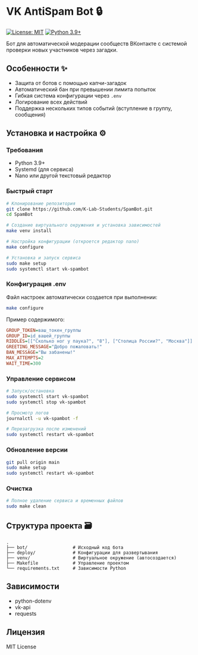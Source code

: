 # VK AntiSpam Bot 🔒

[![License: MIT](https://img.shields.io/badge/License-MIT-yellow.svg)](https://opensource.org/licenses/MIT)
[![Python 3.9+](https://img.shields.io/badge/python-3.9+-blue.svg)](https://www.python.org/downloads/)

Бот для автоматической модерации сообществ ВКонтакте с системой проверки новых участников через загадки.

## Особенности ✨
- Защита от ботов с помощью капчи-загадок
- Автоматический бан при превышении лимита попыток
- Гибкая система конфигурации через `.env`
- Логирование всех действий
- Поддержка нескольких типов событий (вступление в группу, сообщения)

## Установка и настройка ⚙️

### Требования
- Python 3.9+
- Systemd (для сервиса)
- Nano или другой текстовый редактор

### Быстрый старт
```bash
# Клонирование репозитория
git clone https://github.com/K-Lab-Students/SpamBot.git
cd SpamBot

# Создание виртуального окружения и установка зависимостей
make venv install

# Настройка конфигурации (откроется редактор nano)
make configure

# Установка и запуск сервиса
sudo make setup
sudo systemctl start vk-spambot
```

### Конфигурация .env
Файл настроек автоматически создается при выполнении:
```bash
make configure
```

Пример содержимого:
```ini
GROUP_TOKEN=ваш_токен_группы
GROUP_ID=id_вашей_группы
RIDDLES=[["Сколько ног у паука?", "8"], ["Столица России?", "Москва"]]
GREETING_MESSAGE="Добро пожаловать!"
BAN_MESSAGE="Вы забанены!"
MAX_ATTEMPTS=2
WAIT_TIME=300
```

### Управление сервисом
```bash
# Запуск/остановка
sudo systemctl start vk-spambot
sudo systemctl stop vk-spambot

# Просмотр логов
journalctl -u vk-spambot -f

# Перезагрузка после изменений
sudo systemctl restart vk-spambot
```

### Обновление версии
```bash
git pull origin main
sudo make setup
sudo systemctl restart vk-spambot
```

### Очистка
```bash
# Полное удаление сервиса и временных файлов
sudo make clean
```

## Структура проекта 🗃️
```
.
├── bot/                 # Исходный код бота
├── deploy/              # Конфигурации для развертывания
├── venv/                # Виртуальное окружение (автосоздается)
├── Makefile             # Управление проектом
└── requirements.txt     # Зависимости Python
```

## Зависимости

- python-dotenv
- vk-api
- requests

## Лицензия

MIT License
